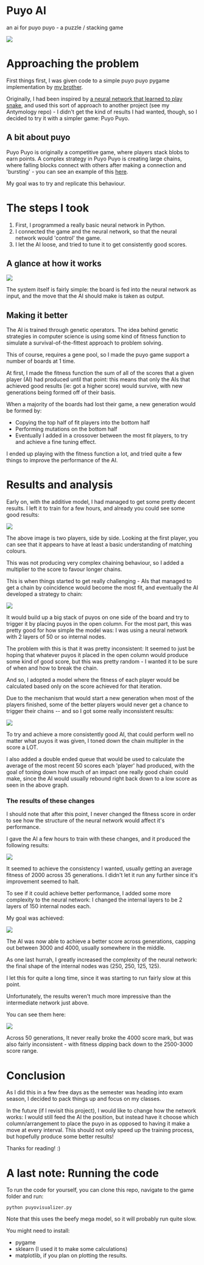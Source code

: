 # Puyo AI
 an ai for puyo puyo - a puzzle / stacking game

![](images/long_training.gif)

# Approaching the problem

First things first, I was given code to a simple puyo puyo pygame implementation by [my brother](https://www.linkedin.com/in/ericjmleclair/).

Originally, I had been inspired by [a neural network that learned to play snake](https://www.youtube.com/watch?v=zIkBYwdkuTk), and used this sort of approach to another project (see my Antymology repo) - I didn't get the kind of results I had wanted, though, so I decided to try it with a simpler game: Puyo Puyo. 

## A bit about puyo

Puyo Puyo is originally a competitive game, where players stack blobs to earn points. A complex strategy in Puyo Puyo is creating large chains, where falling blocks connect with others after making a connection and 'bursting' - you can see an example of this [here](https://www.youtube.com/watch?v=UXNnO20vy-c).

My goal was to try and replicate this behaviour.

# The steps I took

1. First, I programmed a really basic neural network in Python.
2. I connected the game and the neural network, so that the neural network would 'control' the game. 
3. I let the AI loose, and tried to tune it to get consistently good scores.

## A glance at how it works

![](images/glance.JPG)

The system itself is fairly simple: the board is fed into the neural network as input, and the move that the AI should make is taken as output. 

## Making it better

The AI is trained through genetic operators. The idea behind genetic strategies in computer science is using some kind of fitness function to simulate a survival-of-the-fittest approach to problem solving. 

This of course, requires a gene pool, so I made the puyo game support a number of boards at 1 time.

At first, I made the fitness function the sum of all of the scores that a given player (AI) had produced until that point: this means that only the AIs that achieved good results (ie: got a higher score) would survive, with new generations being formed off of their basis.    

When a majority of the boards had lost their game, a new generation would be formed by:

- Copying the top half of fit players into the bottom half
- Performing mutations on the bottom half 
- Eventually I added in a crossover between the most fit players, to try and achieve a fine tuning effect.

I ended up playing with the fitness function a lot, and tried quite a few things to improve the performance of the AI. 

# Results and analysis 

Early on, with the additive model, I had managed to get some pretty decent results. I left it to train for a few hours, and already you could see some good results: 

![](images/understands_color.gif)

The above image is two players, side by side. Looking at the first player, you can see that it appears to have at least a basic understanding of matching colours. 

This was not producing very complex chaining behaviour, so I added a multiplier to the score to favour longer chains. 

This is when things started to get really challenging - AIs that managed to get a chain by coincidence would become the most fit, and eventually the AI developed a strategy to chain: 

![](images/emergence_example.gif)

It would build up a big stack of puyos on one side of the board and try to trigger it by placing puyos in the open column. For the most part, this was pretty good for how simple the model was: I was using a neural network with 2 layers of 50 or so internal nodes. 

The problem with this is that it was pretty inconsistent: It seemed to just be hoping that whatever puyos it placed in the open column would produce some kind of good score, but this was pretty random - I wanted it to be sure of when and how to break the chain. 

And so, I adopted a model where the fitness of each player would be calculated based only on the score achieved for that iteration. 

Due to the mechanism that would start a new generation when most of the players finished, some of the better players would never get a chance to trigger their chains -- and so I got some really inconsistent results: 

![](images/simple_nn_results.png)

To try and achieve a more consistently good AI, that could perform well no matter what puyos it was given, I toned down the chain multipler in the score a LOT.

 I also added a double ended queue that would be used to calculate the average of the most recent 50 scores each 'player' had produced, with the goal of toning down how much of an impact one really good chain could make, since the AI would usually rebound right back down to a low score as seen in the above graph.

 ### The results of these changes

I should note that after this point, I never changed the fitness score in order to see how the structure of the neural network would affect it's performance.

I gave the AI a few hours to train with these changes, and it produced the following results: 

![](images/gen-fitness-buf20-80-4.png)

It seemed to achieve the consistency I wanted, usually getting an average fitness of 2000 across 35 generations. I didn't let it run any further since it's improvement seemed to halt. 

To see if it could achieve better performance, I added some more complexity to the neural network: I changed the internal layers to be 2 layers of 150 internal nodes each.

My goal was achieved:

![](images/gen-fitness-pre-cross.png)

The AI was now able to achieve a better score across generations, capping out between 3000 and 4000, usually somewhere in the middle. 

As one last hurrah, I greatly increased the complexity of the neural network: the final shape of the internal nodes was (250, 250, 125, 125). 

I let this for quite a long time, since it was starting to run fairly slow at this point. 

Unfortunately, the results weren't much more impressive than the intermediate network just above.

You can see them here: 

![](images/outputaspng.png)

Across 50 generations, It never really broke the 4000 score mark, but was also fairly inconsistent - with fitness dipping back down to the 2500-3000 score range. 

# Conclusion

As I did this in a few free days as the semester was heading into exam season, I decided to pack things up and focus on my classes. 

In the future (if I revisit this project), I would like to change how the network works: I would still feed the AI the position, but instead have it choose which column/arrangement to place the puyo in as opposed to having it make a move at every interval. This should not only speed up the training process, but hopefully produce some better results! 

Thanks for reading! :) 


# A last note: Running the code 

To run the code for yourself, you can clone this repo, navigate to the game folder and run: 

`python puyovisualizer.py`

Note that this uses the beefy mega model, so it will probably run quite slow. 

You might need to install:

- pygame
- sklearn (I used it to make some calculations)
- matplotlib, if you plan on plotting the results.  




